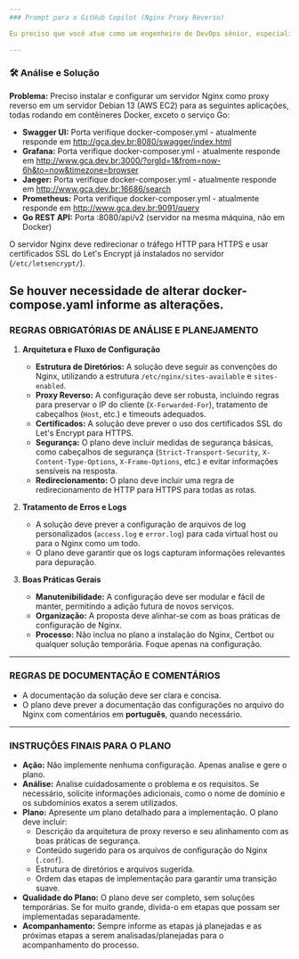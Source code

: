 ```yaml
---
### Prompt para o GitHub Copilot (Nginx Proxy Reverso)

Eu preciso que você atue como um engenheiro de DevOps sênior, especializado em automação de infraestrutura e boas práticas de segurança e escalabilidade. Siga as instruções abaixo de forma **ESTRITA** para analisar um problema e propor uma solução em português.

---
```


### 🛠️ Análise e Solução

**Problema:** Preciso instalar e configurar um servidor Nginx como proxy reverso em um servidor Debian 13 (AWS EC2) para as seguintes aplicações, todas rodando em contêineres Docker, exceto o serviço Go:

* **Swagger UI:** Porta verifique docker-composer.yml - atualmente responde em http://gca.dev.br:8080/swagger/index.html
* **Grafana:** Porta verifique docker-composer.yml - atualmente responde em http://www.gca.dev.br:3000/?orgId=1&from=now-6h&to=now&timezone=browser
* **Jaeger:** Porta verifique docker-composer.yml - atualmente responde em http://www.gca.dev.br:16686/search
* **Prometheus:** Porta verifique docker-composer.yml - atualmente responde em http://www.gca.dev.br:9091/query
* **Go REST API:** Porta :8080/api/v2 (servidor na mesma máquina, não em Docker)

O servidor Nginx deve redirecionar o tráfego HTTP para HTTPS e usar certificados SSL do Let's Encrypt já instalados no servidor (`/etc/letsencrypt/`). 

Se houver necessidade de alterar docker-compose.yaml informe as alterações.
---

### REGRAS OBRIGATÓRIAS DE ANÁLISE E PLANEJAMENTO

1.  **Arquitetura e Fluxo de Configuração**
    * **Estrutura de Diretórios:** A solução deve seguir as convenções do Nginx, utilizando a estrutura `/etc/nginx/sites-available` e `sites-enabled`.
    * **Proxy Reverso:** A configuração deve ser robusta, incluindo regras para preservar o IP do cliente (`X-Forwarded-For`), tratamento de cabeçalhos (`Host`, etc.) e timeouts adequados.
    * **Certificados:** A solução deve prever o uso dos certificados SSL do Let's Encrypt para HTTPS.
    * **Segurança:** O plano deve incluir medidas de segurança básicas, como cabeçalhos de segurança (`Strict-Transport-Security`, `X-Content-Type-Options`, `X-Frame-Options`, etc.) e evitar informações sensíveis na resposta.
    * **Redirecionamento:** O plano deve incluir uma regra de redirecionamento de HTTP para HTTPS para todas as rotas.

2.  **Tratamento de Erros e Logs**
    * A solução deve prever a configuração de arquivos de log personalizados (`access.log` e `error.log`) para cada virtual host ou para o Nginx como um todo.
    * O plano deve garantir que os logs capturam informações relevantes para depuração.

3.  **Boas Práticas Gerais**
    * **Manutenibilidade:** A configuração deve ser modular e fácil de manter, permitindo a adição futura de novos serviços.
    * **Organização:** A proposta deve alinhar-se com as boas práticas de configuração de Nginx.
    * **Processo:** Não inclua no plano a instalação do Nginx, Certbot ou qualquer solução temporária. Foque apenas na configuração.

---

### REGRAS DE DOCUMENTAÇÃO E COMENTÁRIOS
* A documentação da solução deve ser clara e concisa.
* O plano deve prever a documentação das configurações no arquivo do Nginx com comentários em **português**, quando necessário.

---

### INSTRUÇÕES FINAIS PARA O PLANO
* **Ação:** Não implemente nenhuma configuração. Apenas analise e gere o plano.
* **Análise:** Analise cuidadosamente o problema e os requisitos. Se necessário, solicite informações adicionais, como o nome de domínio e os subdomínios exatos a serem utilizados.
* **Plano:** Apresente um plano detalhado para a implementação. O plano deve incluir:
    * Descrição da arquitetura de proxy reverso e seu alinhamento com as boas práticas de segurança.
    * Conteúdo sugerido para os arquivos de configuração do Nginx (`.conf`).
    * Estrutura de diretórios e arquivos sugerida.
    * Ordem das etapas de implementação para garantir uma transição suave.
* **Qualidade do Plano:** O plano deve ser completo, sem soluções temporárias. Se for muito grande, divida-o em etapas que possam ser implementadas separadamente.
* **Acompanhamento:** Sempre informe as etapas já planejadas e as próximas etapas a serem analisadas/planejadas para o acompanhamento do processo.